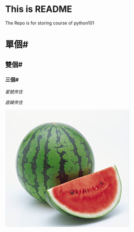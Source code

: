 This is README
=====
The Repo is for storing course of python101


# 單個#
## 雙個#
### 三個#


*星號夾住*

_底線夾住_

![西瓜](s456004379951604355_p1_i1_w400.jpeg)
